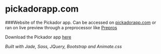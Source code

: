 # pickadorapp.com
###Website of the Pickador app.
Can be accessed on [pickadorapp.com](http://pickadorapp.com/) or ran on live preview through a preprocessor like [Prepros](https://prepros.io/)

Download the Pickador app [here](http://itunes.apple.com/app/id1076681630)

*Built with Jade, Sass, JQuery, Bootstrap and Animate.css*
